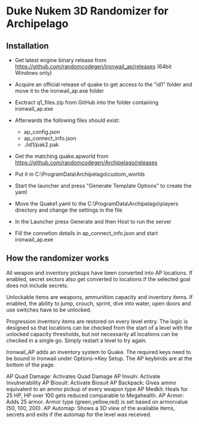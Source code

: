 Duke Nukem 3D Randomizer for Archipelago
========================================

Installation
------------

* Get latest engine binary release from https://github.com/randomcodegen/ironwail_ap/releases (64bit Windows only)
* Acquire an official release of quake to get access to the "id1" folder and move it to the ironwail_ap.exe folder
* Exctract q1_files.zip from GitHub into the folder containing ironwail_ap.exe
* Afterwards the following files should exist: 
  * ap_config.json 
  * ap_connect_info.json
  * ./id1/pak2.pak


* Get the matching quake.apworld from https://github.com/randomcodegen/Archipelago/releases
* Put it in C:\ProgramData\Archipelago\custom_worlds
* Start the launcher and press "Generate Template Options" to create the yaml
* Move the Quake1.yaml to the C:\ProgramData\Archipelago\players directory and change the settings in the file
* In the Launcher press Generate and then Host to run the server

* Fill the connetion details in ap_connect_info.json and start ironwail_ap.exe

How the randomizer works
------------------------

All weapon and inventory pickups have been converted into AP locations. 
If enabled, secret sectors also get converted to locations if the selected goal does not include secrets.

Unlockable items are weapons, ammunition capacity and inventory items.
If enabled, the ability to jump, crouch, sprint, dive into water, open doors and use switches have to be unlocked. 

Progression inventory items are restored on every level entry. 
The logic is designed so that locations can be checked from the start of a level 
with the unlocked capacity thresholds, but not necessarily all locations can be checked in a single go. 
Simply restart a level to try again.

Ironwail_AP adds an inventory system to Quake.
The required keys need to be bound in Ironwail under Options->Key Setup.
The AP keybinds are at the bottom of the page.

AP Quad Damage: Activates Quad Damage
AP Invuln: Activate Invulnerability
AP Biosuit: Activate Biosuit
AP Backpack: Gives ammo equivalent to an ammo pickup of every weapon type
AP Medkit: Heals for 25 HP, HP over 100 gets reduced comparable to Megahealth.
AP Armor: Adds 25 armor. Armor type (green,yellow,red) is set based on armorvalue (50, 100, 200).
AP Automap: Shows a 3D view of the available items, secrets and exits if the automap for the level was received.